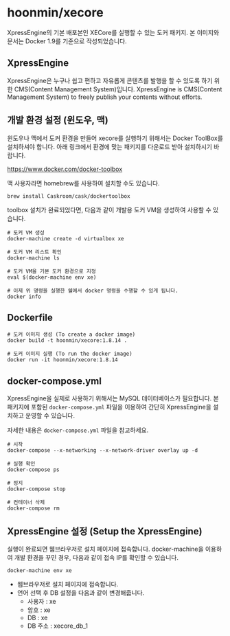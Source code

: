 hoonmin/xecore
==============

XpressEngine의 기본 배포본인 XECore를 실행할 수 있는 도커 패키지.
본 이미지와 문서는 Docker 1.9를 기준으로 작성되었습니다.

## XpressEngine

XpressEngine은 누구나 쉽고 편하고 자유롭게 콘텐츠를 발행을 할 수 있도록 하기 위한 CMS(Content Management System)입니다.
XpressEngine is CMS(Content Management System) to freely publish your contents without efforts.

## 개발 환경 설정 (윈도우, 맥)

윈도우나 맥에서 도커 환경을 만들어 xecore를 실행하기 위해서는 Docker ToolBox를 설치하셔야 합니다.
아래 링크에서 환경에 맞는 패키지를 다운로드 받아 설치하시기 바랍니다.

https://www.docker.com/docker-toolbox

맥 사용자라면 homebrew를 사용하여 설치할 수도 있습니다.
```
brew install Caskroom/cask/dockertoolbox
```

toolbox 설치가 완료되었다면, 다음과 같이 개발용 도커 VM을 생성하여 사용할 수 있습니다.
```
# 도커 VM 생성
docker-machine create -d virtualbox xe

# 도커 VM 리스트 확인
docker-machine ls

# 도커 VM을 기본 도커 환경으로 지정 
eval $(docker-machine env xe)

# 이제 위 명령을 실행한 쉘에서 docker 명령을 수행할 수 있게 됩니다.
docker info
```

## Dockerfile

```
# 도커 이미지 생성 (To create a docker image)
docker build -t hoonmin/xecore:1.8.14 .

# 도커 이미지 실행 (To run the docker image)
docker run -it hoonmin/xecore:1.8.14
```

## docker-compose.yml

XpressEngine을 실제로 사용하기 위해서는 MySQL 데이터베이스가 필요합니다.
본 패키지에 포함된 `docker-compose.yml` 파일을 이용하여 간단히 XpressEngine을 설치하고 운영할 수 있습니다.

자세한 내용은 `docker-compose.yml` 파일을 참고하세요.

```
# 시작
docker-compose --x-networking --x-network-driver overlay up -d

# 실행 확인
docker-compose ps

# 정지
docker-compose stop

# 컨테이너 삭제
docker-compose rm
```

## XpressEngine 설정 (Setup the XpressEngine)

실행이 완료되면 웹브라우저로 설치 페이지에 접속합니다.
docker-machine을 이용하여 개발 환경을 꾸민 경우, 다음과 같이 접속 IP를 확인할 수 있습니다.

```
docker-machine env xe
```

- 웹브라우저로 설치 페이지에 접속합니다.
- 언어 선택 후 DB 설정을 다음과 같이 변경해줍니다.
  - 사용자 : xe
  - 암호 : xe
  - DB : xe
  - DB 주소 : xecore_db_1

